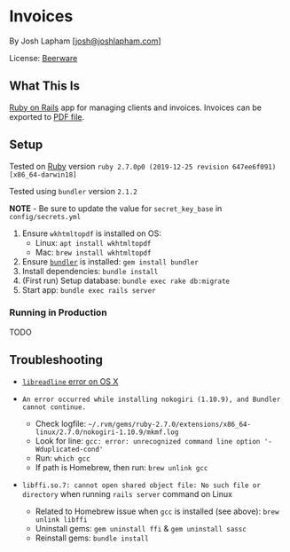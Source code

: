 # Invoices

By Josh Lapham [josh@joshlapham.com]

License: [Beerware](https://en.wikipedia.org/wiki/Beerware)

## What This Is

[Ruby on Rails](http://rubyonrails.org/) app for managing clients and invoices. Invoices can be exported to [PDF file](https://en.wikipedia.org/wiki/Portable_Document_Format).

## Setup

Tested on [Ruby](https://www.ruby-lang.org/en/) version `ruby 2.7.0p0 (2019-12-25 revision 647ee6f091) [x86_64-darwin18]`

Tested using `bundler` version `2.1.2`

__NOTE__ - Be sure to update the value for `secret_key_base` in `config/secrets.yml`

1. Ensure `wkhtmltopdf` is installed on OS:
    * Linux: `apt install wkhtmltopdf`
    * Mac: `brew install wkhtmltopdf`
2. Ensure [`bundler`]((https://github.com/bundler/bundler)) is installed: `gem install bundler`
3. Install dependencies: `bundle install`
4. (First run) Setup database: `bundle exec rake db:migrate`
5. Start app: `bundle exec rails server`

### Running in Production

TODO

## Troubleshooting

- [`libreadline` error on OS X](http://stackoverflow.com/a/40174648)

- `An error occurred while installing nokogiri (1.10.9), and Bundler cannot continue.`
  - Check logfile: `~/.rvm/gems/ruby-2.7.0/extensions/x86_64-linux/2.7.0/nokogiri-1.10.9/mkmf.log`
  - Look for line: `gcc: error: unrecognized command line option '-Wduplicated-cond'`
  - Run: `which gcc`
  - If path is Homebrew, then run: `brew unlink gcc`

- `libffi.so.7: cannot open shared object file: No such file or directory` when running `rails server` command on Linux
  - Related to Homebrew issue when `gcc` is installed (see above): `brew unlink libffi`
  - Uninstall gems: `gem uninstall ffi` & `gem uninstall sassc`
  - Reinstall gems: `bundle install`
